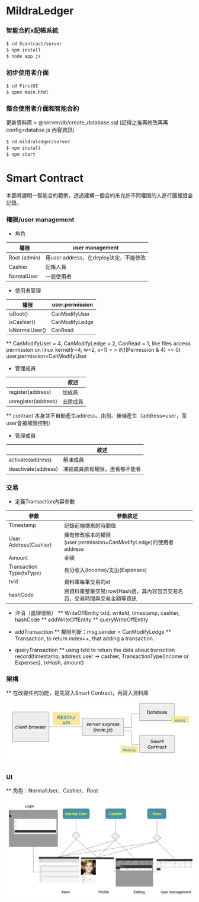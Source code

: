 
# MildraLedger
### 智能合約x記帳系統

```sh
$ cd Scontract/server
$ npm install 
$ node app.js
```

### 初步使用者介面

```sh
$ cd FirstUI
$ open main.html
```

### 整合使用者介面和智能合約
更新資料庫 > @server/db/create_database.sql
(記得之後再修改再再 config>databse.js 內容資訊)

```sh
$ cd mildraledger/server
$ npm install
$ npm start
```


# Smart Contract
 本節將說明一智能合約範例，透過建構一個合約來允許不同權限的人進行團裡資金記錄。

### 權限/user management

- 角色

|    權限    | user management |
| ---------- | --- |
|    Root (admin)    | 用user address，在deploy決定，不能修改 |
| Cashier |  記帳人員 |
| NormalUser   |  一般使用者 |

- 使用者管理

|    權限    | user.permission  |
| ---------- | --- |
|    isRoot()  | CanModifyUser | CanModifyLedge | CanRead   |
| isCashier() |  CanModifyLedge | CanRead |
| isNormalUser() |  CanRead   |

   ** CanModifyUser = 4, CanModifyLedge = 2, CanRead = 1, like files access permission on linux kernel(r=4, w=2, x=1)
= > if(!(Permission & 4) == 0) user.permission=CanModifyUser

- 管理成員

|        | 敘述 |
| ---------- | --- |
|    register(address)  | 加成員  |
| unregister(address) |  去除成員 |

   ** contract 本身並不自動產生address，由前、後端產生（address=user，而user會被權限控制）

- 管理成員

|        | 敘述 |
| ---------- | --- |
|  activate(address) | 解凍成員  |
| deactivate(address) | 凍結成員原有權限，連看都不能看 |


### 交易
- 定義Transaction內容參數

|  參數   | 參數敘述 |
| ---------- | --- |
|  Timestamp | 記錄前端傳來的時間值 |
| User Address(Cashier) | 擁有修改帳本的權限(user.permission=CanModifyLedge)的使用者address |
|  Amount | 金額 |
| Transaction Type(txType) | 有分收入(Income)/支出(Expenses) |
| txId | 資料庫每筆交易的id |
| hashCode | 將資料庫整筆交易(row)Hash過，其內容包含交易名目、交易時間與交易金額等資訊 |

- 沖消（處理壞帳）
** WriteOffEntity
txId, writeId, timestamp, cashier, hashCode
** addWriteOffEntity
** queryWriteOffEntity

- addTransaction
** 權限判斷：msg.sender = CanModifyLedge
** Transaction, to return index++, that adding a transaction. 	

- queryTransaction
** using txId to return the data about transction record(timestamp, address user -> cashier, TransactionType(Income or Expenses), txHash, amount)


### 架構
** 在改變任何功能，是先寫入Smart Contract，再寫入資料庫


![系統架構](https://github.com/louiselin/MildraLedger/blob/master/Screenshot/structure.png)


### UI
** 角色：NormalUser、Cashier、Root

![系統流程](https://github.com/louiselin/MildraLedger/blob/master/Screenshot/ui.png)

